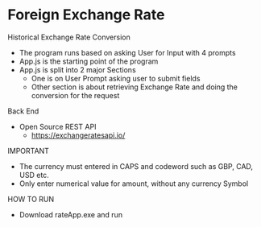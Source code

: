 # Foreign Exchange Rate
Historical Exchange Rate Conversion
- The program runs based on asking User for Input with 4 prompts
- App.js is the starting point of the program
- App.js is split into 2 major Sections
  - One is on User Prompt asking user to submit fields
  - Other section is about retrieving Exchange Rate and doing the conversion for the request
  
Back End
- Open Source REST API
  - https://exchangeratesapi.io/
  
IMPORTANT
- The currency must entered in CAPS and codeword such as GBP, CAD, USD etc.
- Only enter numerical value for amount, without any currency Symbol

HOW TO RUN
- Download rateApp.exe and run
